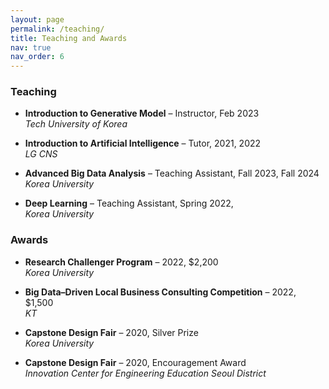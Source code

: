 ```yaml
---
layout: page
permalink: /teaching/
title: Teaching and Awards
nav: true
nav_order: 6
---
```


### Teaching

- **Introduction to Generative Model** – Instructor, Feb 2023  
  _Tech University of Korea_

- **Introduction to Artificial Intelligence** – Tutor, 2021, 2022  
  _LG CNS_
  
- **Advanced Big Data Analysis** – Teaching Assistant, Fall 2023, Fall 2024
  _Korea University_
  
- **Deep Learning** – Teaching Assistant, Spring 2022,     
  _Korea University_

### Awards

- **Research Challenger Program** – 2022, $2,200     
  _Korea University_

- **Big Data–Driven Local Business Consulting Competition** – 2022, $1,500       
  _KT_

- **Capstone Design Fair** – 2020, Silver Prize      
  _Korea University_
  
- **Capstone Design Fair** – 2020, Encouragement Award      
  _Innovation Center for Engineering Education Seoul District_
  
